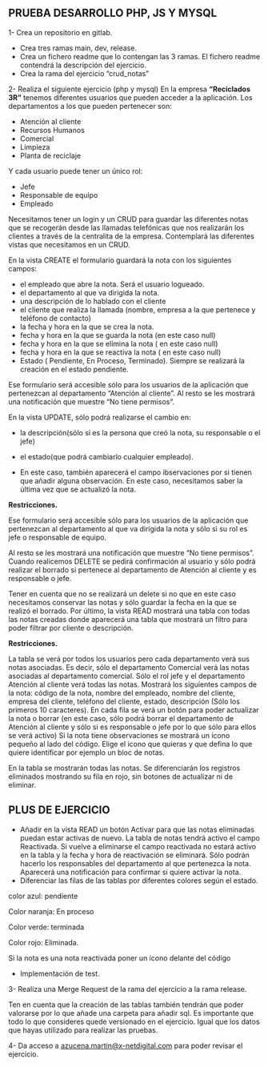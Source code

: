 
## PRUEBA DESARROLLO PHP, JS Y MYSQL

1- Crea un repositorio en gitlab.

- Crea tres ramas main, dev, release.
- Crea un fichero readme que lo contengan las 3 ramas. El fichero readme contendrá la descripción del ejercicio.
- Crea la rama del ejercicio “crud_notas”  

2- Realiza el siguiente ejercicio (php y mysql)
En la empresa **“Reciclados 3R”** tenemos diferentes usuarios que pueden acceder a la aplicación. Los departamentos a los que pueden pertenecer son:

- Atención al cliente
- Recursos Humanos
- Comercial
- Limpieza
- Planta de reciclaje

Y cada usuario puede tener un único rol:

- Jefe
- Responsable de equipo
- Empleado

Necesitamos tener un login y un CRUD para guardar las diferentes notas que se recogerán desde las llamadas telefónicas que nos realizarán los clientes a través de la centralita de la empresa. Contemplará las diferentes vistas que necesitamos en un CRUD.

En la vista CREATE el formulario guardará la nota con los siguientes campos:

- el empleado que abre la nota. Será el usuario logueado.
- el departamento al que va dirigida la nota.
- una descripción de lo hablado con el cliente
- el cliente que realiza la llamada (nombre, empresa a la que pertenece y teléfono de contacto)
- la fecha y hora en la que se crea la nota.
- fecha y hora en la que se guarda la nota (en este caso null)
- fecha y hora en la que se elimina la nota ( en este caso null)
- fecha y hora en la que se reactiva la nota ( en este caso null)
- Estado ( Pendiente, En Proceso, Terminado). Siempre se realizará la creación en el estado pendiente.

Ese formulario será accesible sólo para los usuarios de la aplicación que pertenezcan al departamento “Atención al cliente”. Al resto se les mostrará una notificación que muestre “No tiene permisos”.

En la vista UPDATE, sólo podrá realizarse el cambio en:
- la descripción(sólo si es la persona que creó la nota, su responsable o el jefe)
- el estado(que podrá cambiarlo cualquier empleado).

- En este caso, también aparecerá el campo  ibservaciones por si tienen que añadir alguna observación. En este caso, necesitamos saber la última vez que se actualizó la nota.

**Restricciones.**

Ese formulario será accesible sólo para los usuarios de la aplicación que pertenezcan al departamento al que va dirigida la nota y sólo si su rol es jefe o responsable de equipo.

Al resto se les mostrará una notificación que muestre “No tiene permisos”. Cuando realicemos DELETE se pedirá confirmación al usuario y sólo podrá realizar el
borrado si pertenece al departamento de Atención al cliente y es responsable o jefe.

Tener en cuenta que no se realizará un delete si no que en este caso necesitamos conservar las notas y sólo guardar la fecha en la que se realizó el borrado.
Por último, la vista READ mostrará una tabla con todas las notas creadas donde aparecerá una tabla que mostrará un filtro para poder filtrar por cliente o descripción.

**Restricciones.**

La tabla se verá por todos los usuarios pero cada departamento verá sus notas asociadas. Es decir, sólo el departamento Comercial verá las notas asociadas al
departamento comercial. Sólo el rol jefe y el departamento Atención al cliente verá todas las notas.
Mostrará los siguientes campos de la nota: código de la nota, nombre del empleado, nombre del cliente, empresa del cliente, teléfono del cliente, estado, descripción (Sólo los primeros 10 caracteres). En cada fila se verá un botón para poder actualizar la nota
o borrar (en este caso, sólo podrá borrar el  departamento de Atención al cliente y sólo si es responsable o jefe por lo que sólo para ellos se verá activo) Si la nota tiene observaciones se mostrará un icono pequeño al lado del código. Elige el icono que quieras y que defina lo que quiere identificar por ejemplo un bloc de notas.

En la tabla se mostrarán todas las notas. Se  diferenciarán los registros eliminados mostrando su fila en rojo, sin botones de actualizar ni de eliminar.

## PLUS DE EJERCICIO
- Añadir en la vista READ un botón Activar para que las notas eliminadas puedan estar activas de nuevo. La tabla de notas tendrá activo el campo Reactivada. Si vuelve a eliminarse el campo reactivada no estará activo en la tabla y la fecha y hora de reactivación se eliminará. Sólo podrán hacerlo los responsables del departamento al que pertenezca la nota. Aparecerá una notificación para confirmar si quiere activar la
nota.
- Diferenciar las filas de las tablas por diferentes colores según el estado.

color azul: pendiente

Color naranja: En proceso

Color verde: terminada

Color rojo: Eliminada.

Si la nota es una nota reactivada poner un icono delante del código

- Implementación de test.

3- Realiza una Merge Request de la rama del ejercicio a la rama release.

Ten en cuenta que la creación de las tablas también tendrán que poder valorarse por lo que añade una carpeta para añadir sql. Es importante que todo lo que consideres quede versionado en el ejercicio. Igual que los datos que hayas utilizado para realizar
las pruebas.

4- Da acceso a azucena.martin@x-netdigital.com para poder revisar el ejercicio.
